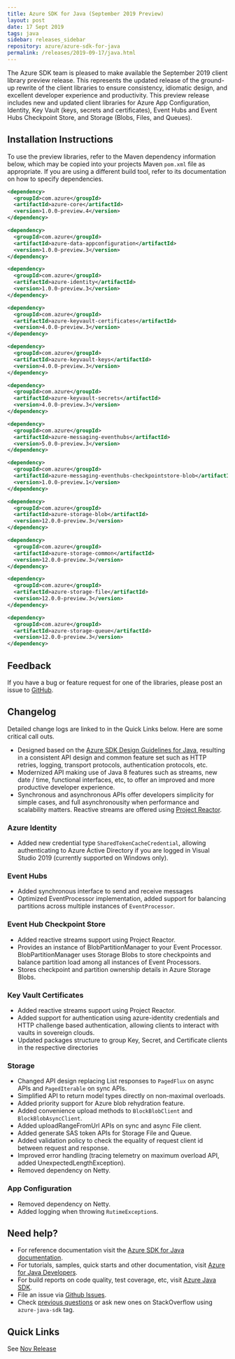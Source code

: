 ```yaml
---
title: Azure SDK for Java (September 2019 Preview)
layout: post
date: 17 Sept 2019
tags: java
sidebar: releases_sidebar
repository: azure/azure-sdk-for-java
permalink: /releases/2019-09-17/java.html
---
```


The Azure SDK team is pleased to make available the September 2019 client library preview release. This represents the updated release of the ground-up rewrite of the client libraries to ensure consistency, idiomatic design, and excellent developer experience and productivity. This preview release includes new and updated client libraries for Azure App Configuration, Identity, Key Vault (keys, secrets and certificates), Event Hubs and Event Hubs Checkpoint Store, and Storage (Blobs, Files, and Queues).

## Installation Instructions
To use the preview libraries, refer to the Maven dependency information below, which may be copied into your projects Maven `pom.xml` file as appropriate. If you are using a different build tool, refer to its documentation on how to specify dependencies.

```xml
<dependency>
  <groupId>com.azure</groupId>
  <artifactId>azure-core</artifactId>
  <version>1.0.0-preview.4</version>
</dependency>

<dependency>
  <groupId>com.azure</groupId>
  <artifactId>azure-data-appconfiguration</artifactId>
  <version>1.0.0-preview.3</version>
</dependency>

<dependency>
  <groupId>com.azure</groupId>
  <artifactId>azure-identity</artifactId>
  <version>1.0.0-preview.3</version>
</dependency>

<dependency>
  <groupId>com.azure</groupId>
  <artifactId>azure-keyvault-certificates</artifactId>
  <version>4.0.0-preview.3</version>
</dependency>

<dependency>
  <groupId>com.azure</groupId>
  <artifactId>azure-keyvault-keys</artifactId>
  <version>4.0.0-preview.3</version>
</dependency>

<dependency>
  <groupId>com.azure</groupId>
  <artifactId>azure-keyvault-secrets</artifactId>
  <version>4.0.0-preview.3</version>
</dependency>

<dependency>
  <groupId>com.azure</groupId>
  <artifactId>azure-messaging-eventhubs</artifactId>
  <version>5.0.0-preview.3</version>
</dependency>

<dependency>
  <groupId>com.azure</groupId>
  <artifactId>azure-messaging-eventhubs-checkpointstore-blob</artifactId>
  <version>1.0.0-preview.1</version>
</dependency>

<dependency>
  <groupId>com.azure</groupId>
  <artifactId>azure-storage-blob</artifactId>
  <version>12.0.0-preview.3</version>
</dependency>

<dependency>
  <groupId>com.azure</groupId>
  <artifactId>azure-storage-common</artifactId>
  <version>12.0.0-preview.3</version>
</dependency>

<dependency>
  <groupId>com.azure</groupId>
  <artifactId>azure-storage-file</artifactId>
  <version>12.0.0-preview.3</version>
</dependency>

<dependency>
  <groupId>com.azure</groupId>
  <artifactId>azure-storage-queue</artifactId>
  <version>12.0.0-preview.3</version>
</dependency>
```

## Feedback
If you have a bug or feature request for one of the libraries, please post an issue to [GitHub](https://github.com/azure/azure-sdk-for-java/issues).

## Changelog
Detailed change logs are linked to in the Quick Links below. Here are some critical call outs.

* Designed based on the [Azure SDK Design Guidelines for Java](https://azure.github.io/azure-sdk/java_introduction.html), resulting in a consistent API design and common feature set such as HTTP retries, logging, transport protocols, authentication protocols, etc.
* Modernized API making use of Java 8 features such as streams, new date / time, functional interfaces, etc, to offer an improved and more productive developer experience.
* Synchronous and asynchronous APIs offer developers simplicity for simple cases, and full asynchronousity when performance and scalability matters. Reactive streams are offered using [Project Reactor](http://projectreactor.io).

### Azure Identity
- Added new credential type `SharedTokenCacheCredential`, allowing authenticating to Azure Active Directory if you are logged in Visual Studio 2019 (currently supported on Windows only).

### Event Hubs
- Added synchronous interface to send and receive messages
- Optimized EventProcessor implementation, added support for balancing partitions across multiple instances of `EventProcessor`.

### Event Hub Checkpoint Store
- Added reactive streams support using Project Reactor.
- Provides an instance of BlobPartitionManager to your Event Processor. BlobPartitionManager uses Storage Blobs to store checkpoints and balance partition load among all instances of Event Processors.
- Stores checkpoint and partition ownership details in Azure Storage Blobs.

### Key Vault Certificates
- Added reactive streams support using Project Reactor.
- Added support for authentication using azure-identity credentials and HTTP challenge based authentication, allowing clients to interact with vaults in sovereign clouds.
- Updated packages structure to group Key, Secret, and Certificate clients in the respective directories

###  Storage
- Changed API design replacing List responses to `PagedFlux` on async APIs and `PagedIterable` on sync APIs.
- Simplified API to return model types directly on non-maximal overloads.
- Added priority support for Azure blob rehydration feature.
- Added convenience upload methods to `BlockBlobClient` and `BlockBlobAsyncClient`.
- Added uploadRangeFromUrl APIs on sync and async File client.
- Added generate SAS token APIs for Storage File and Queue.
- Added validation policy to check the equality of request client id between request and response.
- Improved error handling (tracing telemetry on maximum overload API, added UnexpectedLengthException).
- Removed dependency on Netty.

### App Configuration
- Removed dependency on Netty.
- Added logging when throwing `RutimeException`s.

## Need help?
* For reference documentation visit the [Azure SDK for Java documentation](https://azure.github.io/azure-sdk-for-java/).
* For tutorials, samples, quick starts and other documentation, visit [Azure for Java Developers](https://docs.microsoft.com/java/azure/).
* For build reports on code quality, test coverage, etc, visit [Azure Java SDK](https://azuresdkartifacts.blob.core.windows.net/azure-sdk-for-java/index.html).
* File an issue via [Github Issues](https://github.com/Azure/azure-sdk-for-java/issues/new/choose).
* Check [previous questions](https://stackoverflow.com/questions/tagged/azure-java-sdk) or ask new ones on StackOverflow using `azure-java-sdk` tag.

## Quick Links

See [Nov Release](..\2019-11\java.html)
